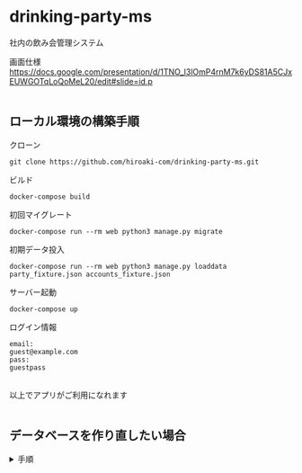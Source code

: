 # drinking-party-ms
社内の飲み会管理システム


画面仕様
https://docs.google.com/presentation/d/1TNO_l3lOmP4rnM7k6yDS81A5CJxEUWGOTqLoQoMeL20/edit#slide=id.p
<br>
<br>
## ローカル環境の構築手順

クローン
```Git
git clone https://github.com/hiroaki-com/drinking-party-ms.git
```

ビルド
```Docker
docker-compose build
```

初回マイグレート
```Docker
docker-compose run --rm web python3 manage.py migrate
```

初期データ投入
```Docker
docker-compose run --rm web python3 manage.py loaddata party_fixture.json accounts_fixture.json
```

サーバー起動
```
docker-compose up
```

ログイン情報
```
email:
guest@example.com
pass:
guestpass
```

<br>
以上でアプリがご利用になれます
<br>
<br>

## データベースを作り直したい場合
<details>
    <summary>手順</summary>
<br>

サーバー起動
```
docker-compose up
```

dockerのDBコンテナへ入る<br>
```
docker-compose exec db bash
```

PostgreSQL へ接続<br>
```
psql -U postgres
```

DBをDrop<br>
```
DROP SCHEMA public CASCADE;
```

DBのスキーマを作成<br>
```
CREATE SCHEMA public;
```
マイグレート
```Docker
docker-compose exec web python3 manage.py migrate
```
<br>
</details>


